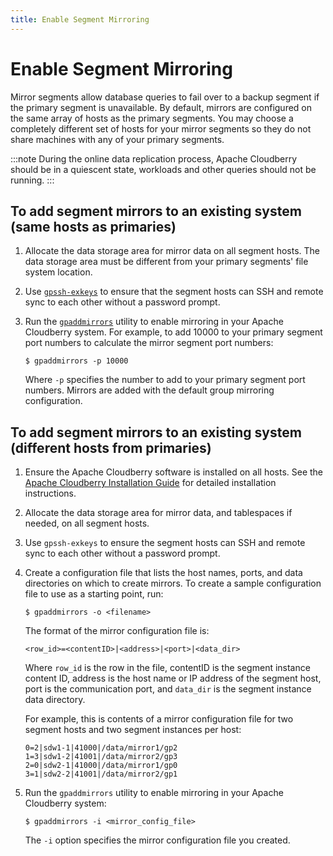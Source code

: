 ```yaml
---
title: Enable Segment Mirroring
---
```


# Enable Segment Mirroring

Mirror segments allow database queries to fail over to a backup segment if the primary segment is unavailable. By default, mirrors are configured on the same array of hosts as the primary segments. You may choose a completely different set of hosts for your mirror segments so they do not share machines with any of your primary segments.

:::note
During the online data replication process, Apache Cloudberry should be in a quiescent state, workloads and other queries should not be running.
:::

## To add segment mirrors to an existing system (same hosts as primaries)

1. Allocate the data storage area for mirror data on all segment hosts. The data storage area must be different from your primary segments' file system location.
2. Use [`gpssh-exkeys`](../../sys-utilities/gpssh-exkeys.md) to ensure that the segment hosts can SSH and remote sync to each other without a password prompt.
3. Run the [`gpaddmirrors`](../../sys-utilities/gpaddmirrors.md) utility to enable mirroring in your Apache Cloudberry system. For example, to add 10000 to your primary segment port numbers to calculate the mirror segment port numbers:

    ```shell
    $ gpaddmirrors -p 10000
    ```

    Where `-p` specifies the number to add to your primary segment port numbers. Mirrors are added with the default group mirroring configuration.

## To add segment mirrors to an existing system (different hosts from primaries)

1. Ensure the Apache Cloudberry software is installed on all hosts. See the [Apache Cloudberry Installation Guide](../../cbdb-op-deploy-guide.md) for detailed installation instructions.
2. Allocate the data storage area for mirror data, and tablespaces if needed, on all segment hosts.
3. Use `gpssh-exkeys` to ensure the segment hosts can SSH and remote sync to each other without a password prompt.
4. Create a configuration file that lists the host names, ports, and data directories on which to create mirrors. To create a sample configuration file to use as a starting point, run:

    ```shell
    $ gpaddmirrors -o <filename>          
    ```

    The format of the mirror configuration file is:

    ```
    <row_id>=<contentID>|<address>|<port>|<data_dir>
    ```

    Where `row_id` is the row in the file, contentID is the segment instance content ID, address is the host name or IP address of the segment host, port is the communication port, and `data_dir` is the segment instance data directory.

    For example, this is contents of a mirror configuration file for two segment hosts and two segment instances per host:

    ```
    0=2|sdw1-1|41000|/data/mirror1/gp2
    1=3|sdw1-2|41001|/data/mirror2/gp3
    2=0|sdw2-1|41000|/data/mirror1/gp0
    3=1|sdw2-2|41001|/data/mirror2/gp1
    ```

5. Run the `gpaddmirrors` utility to enable mirroring in your Apache Cloudberry system:

    ```shell
    $ gpaddmirrors -i <mirror_config_file>
    ```

    The `-i` option specifies the mirror configuration file you created.
